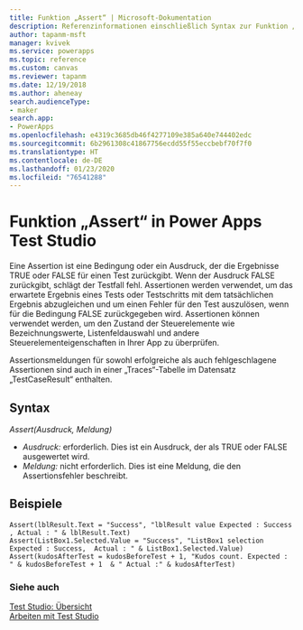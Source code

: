 ```yaml
---
title: Funktion „Assert“ | Microsoft-Dokumentation
description: Referenzinformationen einschließlich Syntax zur Funktion „Assert“ in Power Apps Test Studio
author: tapanm-msft
manager: kvivek
ms.service: powerapps
ms.topic: reference
ms.custom: canvas
ms.reviewer: tapanm
ms.date: 12/19/2018
ms.author: aheneay
search.audienceType:
- maker
search.app:
- PowerApps
ms.openlocfilehash: e4319c3685db46f4277109e385a640e744402edc
ms.sourcegitcommit: 6b2961308c41867756ecdd55f55eccbebf70f7f0
ms.translationtype: HT
ms.contentlocale: de-DE
ms.lasthandoff: 01/23/2020
ms.locfileid: "76541288"
---
```

# <a name="assert-function-in-power-apps-test-studio"></a>Funktion „Assert“ in Power Apps Test Studio

Eine Assertion ist eine Bedingung oder ein Ausdruck, der die Ergebnisse TRUE oder FALSE für einen Test zurückgibt. Wenn der Ausdruck FALSE zurückgibt, schlägt der Testfall fehl. Assertionen werden verwendet, um das erwartete Ergebnis eines Tests oder Testschritts mit dem tatsächlichen Ergebnis abzugleichen und um einen Fehler für den Test auszulösen, wenn für die Bedingung FALSE zurückgegeben wird. Assertionen können verwendet werden, um den Zustand der Steuerelemente wie Bezeichnungswerte, Listenfeldauswahl und andere Steuerelementeigenschaften in Ihrer App zu überprüfen.  

Assertionsmeldungen für sowohl erfolgreiche als auch fehlgeschlagene Assertionen sind auch in einer „Traces“-Tabelle im Datensatz „TestCaseResult“ enthalten. 

## <a name="syntax"></a>Syntax

*Assert(Ausdruck, Meldung)*

- *Ausdruck:* erforderlich. Dies ist ein Ausdruck, der als TRUE oder FALSE ausgewertet wird.
- *Meldung:* nicht erforderlich. Dies ist eine Meldung, die den Assertionsfehler beschreibt. 


## <a name="examples"></a>Beispiele

```Assert(lblResult.Text = "Success", "lblResult value Expected : Success , Actual : " & lblResult.Text)```<br>
```Assert(ListBox1.Selected.Value = "Success", "ListBox1 selection Expected : Success,  Actual : " & ListBox1.Selected.Value)```<br>
```Assert(kudosAfterTest = kudosBeforeTest + 1, "Kudos count. Expected : " & kudosBeforeTest + 1  & " Actual :" & kudosAfterTest)```

### <a name="see-also"></a>Siehe auch

[Test Studio: Übersicht](../test-studio.md) <br>
[Arbeiten mit Test Studio](../working-with-test-studio.md)
